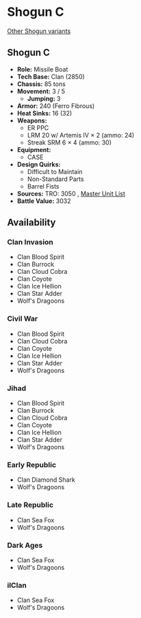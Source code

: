 # Shogun C 

[Other Shogun variants](../shogun.md) 

## Shogun C 

- **Role:** Missile Boat 
- **Tech Base:** Clan (2850) 
- **Chassis:** 85 tons 
- **Movement:** 3 / 5 
  - **Jumping:** 3 
- **Armor:** 240 (Ferro Fibrous) 
- **Heat Sinks:** 16 (32) 
- **Weapons:** 
  - ER PPC 
  - LRM 20 w/ Artemis IV × 2 (ammo: 24) 
  - Streak SRM 6 × 4 (ammo: 30) 
- **Equipment:** 
  - CASE 
- **Design Quirks:** 
  - Difficult to Maintain 
  - Non-Standard Parts 
  - Barrel Fists 
- **Sources:** TRO: 3050 , [Master Unit List](http://masterunitlist.info/Unit/Details/2931) 
- **Battle Value:** 3032 

## Availability 

### Clan Invasion 

- Clan Blood Spirit 
- Clan Burrock 
- Clan Cloud Cobra 
- Clan Coyote 
- Clan Ice Hellion 
- Clan Star Adder 
- Wolf's Dragoons 

### Civil War 

- Clan Blood Spirit 
- Clan Cloud Cobra 
- Clan Coyote 
- Clan Ice Hellion 
- Clan Star Adder 
- Wolf's Dragoons 

### Jihad 

- Clan Blood Spirit 
- Clan Burrock 
- Clan Cloud Cobra 
- Clan Coyote 
- Clan Ice Hellion 
- Clan Star Adder 
- Wolf's Dragoons 

### Early Republic 

- Clan Diamond Shark 
- Wolf's Dragoons 

### Late Republic 

- Clan Sea Fox 
- Wolf's Dragoons 

### Dark Ages 

- Clan Sea Fox 
- Wolf's Dragoons 

### ilClan 

- Clan Sea Fox 
- Wolf's Dragoons 


